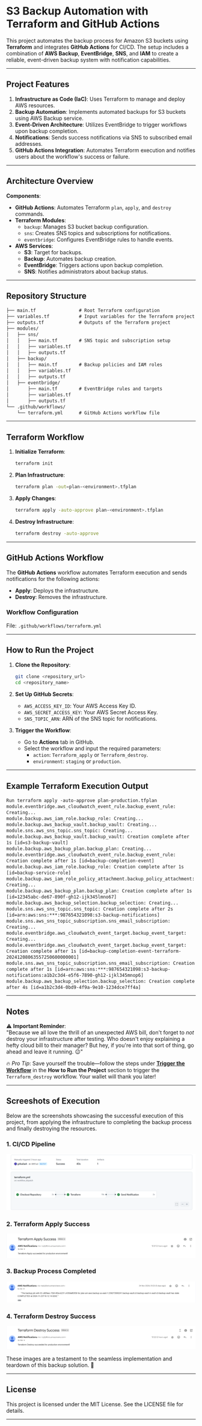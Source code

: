 # S3 Backup Automation with Terraform and GitHub Actions

This project automates the backup process for Amazon S3 buckets using **Terraform** and integrates **GitHub Actions** for CI/CD. The setup includes a combination of **AWS Backup**, **EventBridge**, **SNS**, and **IAM** to create a reliable, event-driven backup system with notification capabilities.

---

## Project Features
1. **Infrastructure as Code (IaC)**: Uses Terraform to manage and deploy AWS resources.
2. **Backup Automation**: Implements automated backups for S3 buckets using AWS Backup service.
3. **Event-Driven Architecture**: Utilizes EventBridge to trigger workflows upon backup completion.
4. **Notifications**: Sends success notifications via SNS to subscribed email addresses.
5. **GitHub Actions Integration**: Automates Terraform execution and notifies users about the workflow's success or failure.

---

## Architecture Overview

**Components**:
- **GitHub Actions**: Automates Terraform `plan`, `apply`, and `destroy` commands.
- **Terraform Modules**:
  - `backup`: Manages S3 bucket backup configuration.
  - `sns`: Creates SNS topics and subscriptions for notifications.
  - `eventbridge`: Configures EventBridge rules to handle events.
- **AWS Services**:
  - **S3**: Target for backups.
  - **Backup**: Automates backup creation.
  - **EventBridge**: Triggers actions upon backup completion.
  - **SNS**: Notifies administrators about backup status.

---

## Repository Structure

```
├── main.tf                # Root Terraform configuration
├── variables.tf           # Input variables for the Terraform project
├── outputs.tf             # Outputs of the Terraform project
├── modules/
│   ├── sns/
│   │   ├── main.tf        # SNS topic and subscription setup
│   │   ├── variables.tf
│   │   ├── outputs.tf
│   ├── backup/
│   │   ├── main.tf        # Backup policies and IAM roles
│   │   ├── variables.tf
│   │   ├── outputs.tf
│   ├── eventbridge/
│       ├── main.tf        # EventBridge rules and targets
│       ├── variables.tf
│       ├── outputs.tf
└── .github/workflows/
    └── terraform.yml      # GitHub Actions workflow file
```

---

## Terraform Workflow
1. **Initialize Terraform**:
   ```bash
   terraform init
   ```
2. **Plan Infrastructure**:
   ```bash
   terraform plan -out=plan-<environment>.tfplan
   ```
3. **Apply Changes**:
   ```bash
   terraform apply -auto-approve plan-<environment>.tfplan
   ```
4. **Destroy Infrastructure**:
   ```bash
   terraform destroy -auto-approve
   ```

---

## GitHub Actions Workflow

The **GitHub Actions** workflow automates Terraform execution and sends notifications for the following actions:
- **Apply**: Deploys the infrastructure.
- **Destroy**: Removes the infrastructure.

### Workflow Configuration
File: `.github/workflows/terraform.yml`

---

## How to Run the Project

1. **Clone the Repository**:
   ```bash
   git clone <repository_url>
   cd <repository_name>
   ```

2. **Set Up GitHub Secrets**:
   - `AWS_ACCESS_KEY_ID`: Your AWS Access Key ID.
   - `AWS_SECRET_ACCESS_KEY`: Your AWS Secret Access Key.
   - `SNS_TOPIC_ARN`: ARN of the SNS topic for notifications.

3. **Trigger the Workflow**:
   - Go to **Actions** tab in GitHub.
   - Select the workflow and input the required parameters:
     - `action`: `Terraform_apply` or `Terraform_destroy`.
     - `environment`: `staging` or `production`.

---
## Example Terraform Execution Output

```plaintext
Run terraform apply -auto-approve plan-production.tfplan
module.eventbridge.aws_cloudwatch_event_rule.backup_event_rule: Creating...
module.backup.aws_iam_role.backup_role: Creating...
module.backup.aws_backup_vault.backup_vault: Creating...
module.sns.aws_sns_topic.sns_topic: Creating...
module.backup.aws_backup_vault.backup_vault: Creation complete after 1s [id=s3-backup-vault]
module.backup.aws_backup_plan.backup_plan: Creating...
module.eventbridge.aws_cloudwatch_event_rule.backup_event_rule: Creation complete after 1s [id=backup-completion-event]
module.backup.aws_iam_role.backup_role: Creation complete after 1s [id=backup-service-role]
module.backup.aws_iam_role_policy_attachment.backup_policy_attachment: Creating...
module.backup.aws_backup_plan.backup_plan: Creation complete after 1s [id=12345abc-de67-890f-gh12-ijk345lmno67]
module.backup.aws_backup_selection.backup_selection: Creating...
module.sns.aws_sns_topic.sns_topic: Creation complete after 2s [id=arn:aws:sns:***:987654321098:s3-backup-notifications]
module.sns.aws_sns_topic_subscription.sns_email_subscription: Creating...
module.eventbridge.aws_cloudwatch_event_target.backup_event_target: Creating...
module.eventbridge.aws_cloudwatch_event_target.backup_event_target: Creation complete after 1s [id=backup-completion-event-terraform-20241208063557250600000001]
module.sns.aws_sns_topic_subscription.sns_email_subscription: Creation complete after 1s [id=arn:aws:sns:***:987654321098:s3-backup-notifications:a1b2c3d4-e5f6-7890-gh12-ijkl345mnop6]
module.backup.aws_backup_selection.backup_selection: Creation complete after 4s [id=a1b2c3d4-0bd9-4f9a-9e10-1234dce7ff4a]
```
---

## Notes  

⚠️ **Important Reminder**:  
"Because we all love the thrill of an unexpected AWS bill, don't forget to *not* destroy your infrastructure after testing. Who doesn't enjoy explaining a hefty cloud bill to their manager? But hey, if you're into that sort of thing, go ahead and leave it running. 😉"  

🔥 *Pro Tip*: Save yourself the trouble—follow the steps under [**Trigger the Workflow**](#trigger-the-workflow) in the **How to Run the Project** section to trigger the `Terraform_destroy` workflow. Your wallet will thank you later!  

---

## Screeshots of Execution  

Below are the screenshots showcasing the successful execution of this project, from applying the infrastructure to completing the backup process and finally destroying the resources.  

### 1. CI/CD Pipeline  
![CI/CD Pipeline](assets/github-action-pipeline.PNG) 

### 2. Terraform Apply Success  
![Terraform Apply Success](assets/apply-success.PNG)  

### 3. Backup Process Completed  
![Backup Completed](assets/backup-completed.PNG)  

### 4. Terraform Destroy Success  
![Terraform Destroy Success](assets/destroy-success.PNG) 

These images are a testament to the seamless implementation and teardown of this backup solution. 🎉  

---

## License
This project is licensed under the MIT License. See the LICENSE file for details.

--- 
